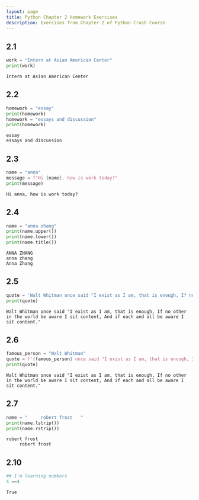 ```yaml
---
layout: page
title: Python Chapter 2 Homework Exercises 
description: Exercises from Chapter 2 of Python Crash Course
---
```


## 2.1


```python
work = "Intern at Asian American Center"
print(work)
```

    Intern at Asian American Center
    

## 2.2


```python
homework = "essay"
print(homework)
homework = "essays and discussion"
print(homework)
```

    essay
    essays and discussion
    

## 2.3


```python
name = "anna"
message = f"Hi {name}, how is work today?"
print(message)
```

    Hi anna, how is work today?
    

## 2.4


```python
name = "anna zhang"
print(name.upper())
print(name.lower())
print(name.title())
```

    ANNA ZHANG
    anna zhang
    Anna Zhang
    

## 2.5


```python
quote = 'Walt Whitman once said "I exist as I am, that is enough, If no other in the world be aware I sit content, And if each and all be aware I sit content."'
print(quote)
```

    Walt Whitman once said "I exist as I am, that is enough, If no other in the world be aware I sit content, And if each and all be aware I sit content."
    

## 2.6


```python
famous_person = "Walt Whitman"
quote = f'{famous_person} once said "I exist as I am, that is enough, If no other in the world be aware I sit content, And if each and all be aware I sit content."'
print(quote)
```

    Walt Whitman once said "I exist as I am, that is enough, If no other in the world be aware I sit content, And if each and all be aware I sit content."
    

## 2.7


```python
name = "     robert frost   "
print(name.lstrip())
print(name.rstrip())

```

    robert frost   
         robert frost
    

## 2.10 


```python
## I'm learning numbers
4 ==4
```




    True




```python

```
